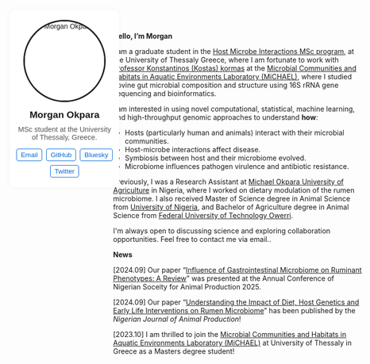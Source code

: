 <style>
#profile-box {
  position: fixed;
  top: 20px;
  left: 20px;
  width: 200px;
  text-align: center;
  font-family: Arial, sans-serif;
  background-color: #ffffff;
  padding: 20px 10px;
  border-radius: 10px;
  box-shadow: 0 0 10px rgba(0,0,0,0.05);
  z-index: 1000;
}

#profile-box img {
  width: 160px;
  height: 160px;
  border-radius: 50%;
  object-fit: cover;
  border: 3px solid #222;
  margin-bottom: 15px;
}

#profile-box strong {
  display: block;
  font-size: 1.2rem;
  margin-bottom: 10px;
}

#profile-box .bio {
  font-size: 0.9rem;
  color: #555;
  margin-bottom: 15px;
}

#profile-box .social-icons {
  display: flex;
  justify-content: center;
  flex-wrap: wrap;
  gap: 8px;
}

#profile-box .social-icons a {
  font-size: 0.85rem;
  color: #0366d6;
  text-decoration: none;
  border: 1px solid #0366d6;
  padding: 4px 8px;
  border-radius: 4px;
  transition: background 0.3s ease;
}

#profile-box .social-icons a:hover {
  background: #0366d6;
  color: white;
}
</style>

<div id="profile-box">
  <img src="https://github.com/morganokpara.png" alt="Morgan Okpara" />
  <strong>Morgan Okpara</strong>
  <div class="bio">MSc student at the University of Thessaly, Greece.</div>
  <div class="social-icons">
    <a href="mailto:morganokpara@gmail.com" target="_blank">Email</a>
    <a href="https://github.com/morganokpara" target="_blank">GitHub</a>
    <a href="https://bsky.app/profile/morganokpara.bsky.social" target="_blank">Bluesky</a>
    <a href="https://twitter.com/morganokpara" target="_blank">Twitter</a>
  </div>
</div>

**Hello, I’m Morgan**

I am a graduate student in the [Host Microbe Interactions MSc program](https://hosmic.uth.gr), at the University of                        Thessaly Greece, where I am fortunate to work with [Professor Konstantinos (Kostas) kormas](http://diae.uth.gr/Home/ViewProfile?link=kormas-konstantinos-kathigitis-dr_5) at the [Microbial Communities and Habitats in Aquatic  Environments Laboratory (MiCHAEL)](https://sites.google.com/site/kkormas), where I studied bovine gut microbial composition and structure using 16S rRNA gene sequencing and bioinformatics.

I am interested in using novel computational, statistical, machine learning, and high-throughput genomic approaches to understand **how**:
-  Hosts (particularly human and animals) interact with their microbial communities.  
-  Host-microbe interactions affect disease. 
-  Symbiosis between host and their microbiome evolved.
-  Microbiome influences pathogen virulence and antibiotic resistance.  

Previously, I was a Research Assistant at [Michael Okpara University of Agriculture](https://mouau.edu.ng) in Nigeria, where I worked on dietary modulation of the rumen microbiome. I also received Master of Science degree in Animal Science from [University of Nigeria](https://www.unn.edu.ng), and Bachelor of Agriculture degree in Animal Science from [Federal University of Technology Owerri](https://futo.edu.ng).

I'm always open to discussing science and exploring collaboration opportunities. Feel free to contact me via email..

**News**

[2024.09] Our paper “[Influence of Gastrointestinal Microbiome on Ruminant Phenotypes: A Review](https://njap.org.ng/index.php/njap/article/view/8779/7070)” was presented at the Annual Conference of Nigerian Soceity for Animal Production 2025.

[2024.09] Our paper “[Understanding the Impact of Diet, Host Genetics and Early Life Interventions on Rumen Microbiome](https://njap.org.ng/index.php/njap/article/view/7354)” has been published by the *Nigerian Journal of Animal Production*!

[2023.10] I am thrilled to join the [Microbial Communities and Habitats in Aquatic  Environments Laboratory (MiCHAEL)](https://sites.google.com/site/kkormas) at University of Thessaly in Greece as a Masters degree student!

<div style="display: flex; max-width: 1000px; margin: auto; padding: 20px; font-family: sans-serif;">

 
